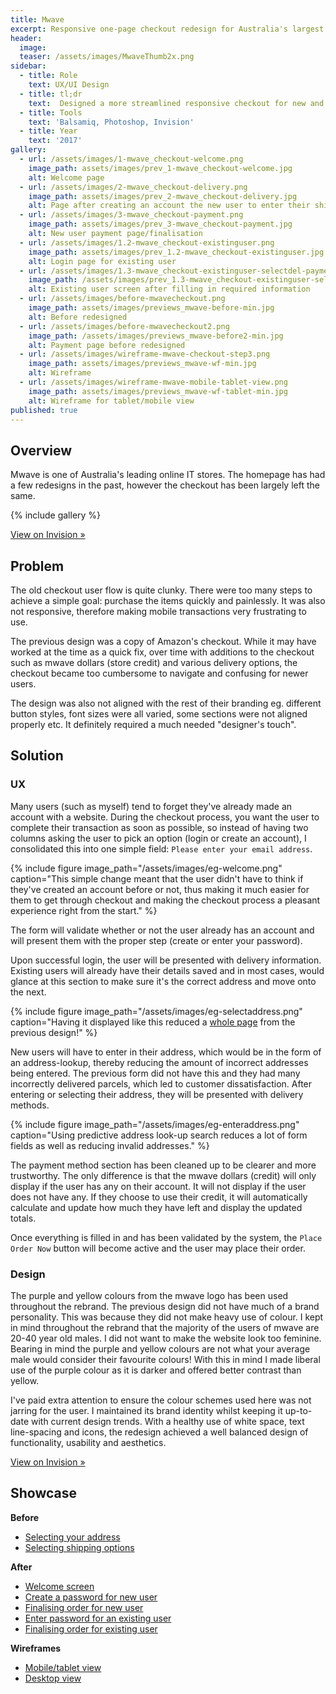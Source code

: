 ```yaml
---
title: Mwave
excerpt: Responsive one-page checkout redesign for Australia's largest online tech retailer
header:
  image: 
  teaser: /assets/images/MwaveThumb2x.png
sidebar:
  - title: Role
    text: UX/UI Design
  - title: tl;dr
    text:  Designed a more streamlined responsive checkout for new and existing customers. The end result is a clean, focused and fast checkout that is simple to follow and understand whilst maintaining & strengthening the brand identity.
  - title: Tools
    text: 'Balsamiq, Photoshop, Invision'
  - title: Year
    text: '2017'
gallery:
  - url: /assets/images/1-mwave_checkout-welcome.png
    image_path: assets/images/prev_1-mwave_checkout-welcome.jpg
    alt: Welcome page
  - url: /assets/images/2-mwave_checkout-delivery.png
    image_path: assets/images/prev_2-mwave_checkout-delivery.jpg
    alt: Page after creating an account the new user to enter their shipping details
  - url: /assets/images/3-mwave_checkout-payment.png
    image_path: assets/images/prev_3-mwave_checkout-payment.jpg
    alt: New user payment page/finalisation
  - url: /assets/images/1.2-mwave_checkout-existinguser.png
    image_path: assets/images/prev_1.2-mwave_checkout-existinguser.jpg
    alt: Login page for existing user
  - url: /assets/images/1.3-mwave_checkout-existinguser-selectdel-payment.png
    image_path: /assets/images/prev_1.3-mwave_checkout-existinguser-selectdel-payment.jpg
    alt: Existing user screen after filling in required information
  - url: /assets/images/before-mwavecheckout.png
    image_path: assets/images/previews_mwave-before-min.jpg
    alt: Before redesigned
  - url: /assets/images/before-mwavecheckout2.png
    image_path: /assets/images/previews_mwave-before2-min.jpg
    alt: Payment page before redesigned
  - url: /assets/images/wireframe-mwave-checkout-step3.png
    image_path: assets/images/previews_mwave-wf-min.jpg
    alt: Wireframe
  - url: /assets/images/wireframe-mwave-mobile-tablet-view.png
    image_path: assets/images/previews_mwave-wf-tablet-min.jpg
    alt: Wireframe for tablet/mobile view
published: true
---
```


## Overview
Mwave is one of Australia's leading online IT stores. The homepage has had a few redesigns in the past, however the checkout has been largely left the same.

{% include gallery %}

<a href="http://bit.ly/2kpfTEF" target="_blank" class="btn btn--large btn--info">View on Invision »</a>

## Problem
The old checkout user flow is quite clunky. There were too many steps to achieve a simple goal: purchase the items quickly and painlessly. It was also not responsive, therefore making mobile transactions very frustrating to use.

The previous design was a copy of Amazon's checkout. While it may have worked at the time as a quick fix, over time with additions to the checkout such as mwave dollars (store credit) and various delivery options, the checkout became too cumbersome to navigate and confusing for newer users.

The design was also not aligned with the rest of their branding eg. different button styles, font sizes were all varied, some sections were not aligned properly etc. It definitely required a much needed "designer's touch".


## Solution

### UX
Many users (such as myself) tend to forget they've already made an account with a website. During the checkout process, you want the user to complete their transaction as soon as possible, so instead of having two columns asking the user to pick an option (login or create an account), I consolidated this into one simple field: `Please enter your email address`.

{% include figure image_path="/assets/images/eg-welcome.png" caption="This simple change meant that the user didn't have to think if they've created an account before or not, thus making it much easier for them to get through checkout and making the checkout process a pleasant experience right from the start." %}

The form will validate whether or not the user already has an account and will present them with the proper step (create or enter your password).

Upon successful login, the user will be presented with delivery information. Existing users will already have their details saved and in most cases, would glance at this section to make sure it's the correct address and move onto the next.

{% include figure image_path="/assets/images/eg-selectaddress.png" caption="Having it displayed like this reduced a [whole page](/assets/images/before-mwavecheckout.png) from the previous design!" %}

New users will have to enter in their address, which would be in the form of an address-lookup, thereby reducing the amount of incorrect addresses being entered. The previous form did not have this and they had many incorrectly delivered parcels, which led to customer dissatisfaction. After entering or selecting their address, they will be presented with delivery methods.

{% include figure image_path="/assets/images/eg-enteraddress.png" caption="Using predictive address look-up search reduces a lot of form fields as well as reducing invalid addresses." %}

The payment method section has been cleaned up to be clearer and more trustworthy. The only difference is that the mwave dollars (credit) will only display if the user has any on their account. It will not display if the user does not have any. If they choose to use their credit, it will automatically calculate and update how much they have left and display the updated totals.

Once everything is filled in and has been validated by the system, the `Place Order Now` button will become active and the user may place their order.

### Design
The purple and yellow colours from the mwave logo has been used throughout the rebrand. The previous design did not have much of a brand personality. This was because they did not make heavy use of colour. I kept in mind throughout the rebrand that the majority of the users of mwave are 20-40 year old males. I did not want to make the website look too feminine. Bearing in mind the purple and yellow colours are not what your average male would consider their favourite colours! With this in mind I made liberal use of the purple colour as it is darker and offered better contrast than yellow.

I've paid extra attention to ensure the colour schemes used here was not jarring for the user. I maintained its brand identity whilst keeping it up-to-date with current design trends. With a healthy use of white space, text line-spacing and icons, the redesign achieved a well balanced design of functionality, usability and aesthetics.

<a href="http://bit.ly/2kpfTEF" target="_blank" class="btn btn--large btn--info">View on Invision »</a>

## Showcase
**Before**
<ul>
  <li><a href="http://bit.ly/2kpfYbr" target="_blank">Selecting your address</a></li>
  <li><a href="http://bit.ly/2lKFVSJ" target="_blank">Selecting shipping options</a></li>
</ul>

**After**
<ul>
  <li><a href="http://bit.ly/2YV3xlE" target="_blank">Welcome screen</a></li>
  <li><a href="http://bit.ly/2KB63Z8" target="_blank">Create a password for new user</a></li>
  <li><a href="http://bit.ly/2MH34Bc" target="_blank">Finalising order for new user</a></li>
  <li><a href="http://bit.ly/2YDkbLy" target="_blank">Enter password for an existing user</a></li>
  <li><a href="http://bit.ly/2YX0Sbm" target="_blank">Finalising order for existing user </a></li>
</ul>

**Wireframes**
<ul>
  <li><a href="http://bit.ly/2k5QLSX" target="_blank">Mobile/tablet view</a></li>
  <li><a href="http://bit.ly/2m5Hg74" target="_blank">Desktop view</a></li>
</ul>
